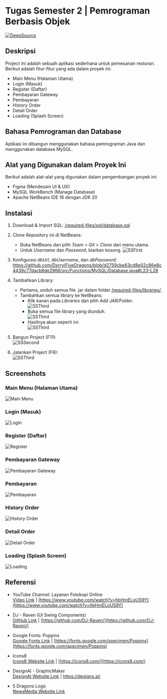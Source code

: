 # Tugas Semester 2 | Pemrograman Berbasis Objek

[![DeepSource](https://app.deepsource.com/gh/Dxrry/FiveDragons.svg/?label=active+issues&show_trend=true&token=_fWvln9xURKrq_HUwIRoEIdm)](https://app.deepsource.com/gh/Dxrry/FiveDragons/?ref=repository-badge)

## Deskripsi
Project ini adalah sebuah aplikasi sederhana untuk pemesanan restoran.  
Berikut adalah fitur-fitur yang ada dalam proyek ini:
- Main Menu (Halaman Utama)
- Login (Masuk)
- Register (Daftar)
- Pembayaran Gateway
- Pembayaran
- History Order
- Detail Order
- Loading (Splash Screen)

## Bahasa Pemrograman dan Database
Aplikasi ini dibangun menggunakan bahasa pemrograman Java dan menggunakan database MySQL.

## Alat yang Digunakan dalam Proyek Ini
Berikut adalah alat-alat yang digunakan dalam pengembangan proyek ini:
- Figma (Mendesain UI & UX)
- MySQL WorkBench (Manage Database)
- Apache NetBeans IDE 16 dengan JDK 20

## Instalasi
1. Download & Import SQL: [/required-files/sql/database.sql](/required-files/sql/database.sql)
2. Clone Repository ini di NetBeans:
   - Buka NetBeans dan pilih *Team* > *Git* > *Clone* dari menu utama.
   - Untuk *Username* dan *Password*, biarkan kosong.
   ![SSFirst](/required-files/screenshots/Screenshot%20from%202023-06-25%2010-28-33.png)
3. Konfigurasi *dbUrl*, *dbUsername*, dan *dbPassword*:
   https://github.com/Dxrry/FiveDragons/blob/d2759cbe63cd8e02c86e8c4439c77dacb8de2966/src/Functions/MySQL/Database.java#L23-L28
4. Tambahkan Library:
   - Pertama, unduh semua file .jar dalam folder [/required-files/libraries/](/required-files/libraries/).
   - Tambahkan semua library ke NetBeans:
        - Klik kanan pada *Libraries* dan pilih *Add JAR/Folder*.  
        ![SSThird](/required-files/screenshots/ant_add_library.png)
        - Buka semua file library yang diunduh.  
        ![SSThird](/required-files/screenshots/Screenshot%20from%202023-06-26%2019-35-05.png)
        - Hasilnya akan seperti ini:  
        ![SSThird](/required-files/screenshots/Screenshot%20from%202023-06-26%2019-41-44.png)  

4. Bangun Project (F11):  
    ![SSSecond](/required-files/screenshots/Screenshot%20from%202023-06-24%2009-19-21.png)
5. Jalankan Project (F6):  
    ![SSThird](/required-files/screenshots/Screenshot%20from%202023-06-25%2010-17-57.png)

## Screenshots
### Main Menu (Halaman Utama)
![Main Menu](/required-files/screenshots/DASHBOARD.png)
### Login (Masuk)
![Login](/required-files/screenshots/LOGIN.png)
### Register (Daftar)
![Register](/required-files/screenshots/REGISTER.png)
### Pembayaran Gateway
![Pembayaran Gateway](/required-files/screenshots/PAYMENTGATEWAY.png)
### Pembayaran
![Pembayaran](/required-files/screenshots/PAYMENT.png)
### History Order
![History Order](/required-files/screenshots/HISTORY.png)
### Detail Order
![Detail Order](/required-files/screenshots/DETAILORDER.png)
### Loading (Splash Screen)
![Loading](/required-files/screenshots/LOADING.png)

## Referensi
- YouTube Channel: Layanan Fotokopi Online  
    [Video Link](https://www.youtube.com/watch?v=hbHmELoUS9Y) | [https://www.youtube.com/watch?v=hbHmELoUS9Y](https://www.youtube.com/watch?v=hbHmELoUS9Y)

- DJ - Raven (UI Swing Components)  
    [GitHub Link](https://github.com/DJ-Raven/) | [https://github.com/DJ-Raven/](https://github.com/DJ-Raven/)

- Google Fonts: Poppins  
    [Google Fonts Link](https://fonts.google.com/specimen/Poppins) | [https://fonts.google.com/specimen/Poppins](https://fonts.google.com/specimen/Poppins)

- Icons8  
    [Icons8 Website Link](https://icons8.com/) | [https://icons8.com/](https://icons8.com/)

- DesignAI - GraphicMaker  
    [DesignAI Website Link](https://designs.ai/) | https://designs.ai/

- 5 Dragons Logo  
    [NewsMedia Website Link](https://www.newsmedia.co.id/games/pr-601098381/trik-room-5-dragon-higgs-domino-buat-kamu-jadi-sultan-dengan-chip-yang-berlimpah)
